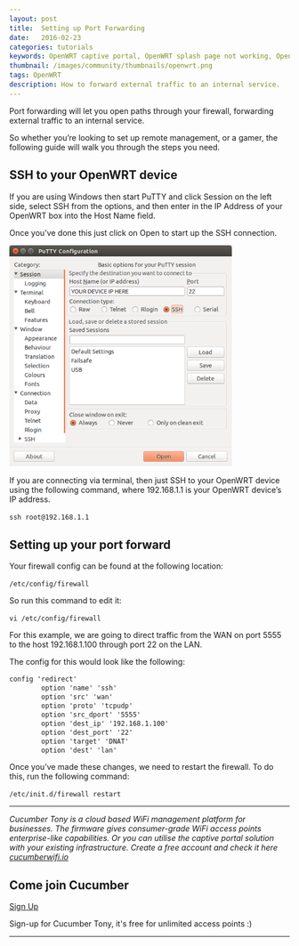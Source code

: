 ```yaml
---
layout: post
title:  Setting up Port Forwarding
date:   2016-02-23
categories: tutorials
keywords: OpenWRT captive portal, OpenWRT splash page not working, OpenWRT splash page template, OpenWRT splash page free, OpenWRT splash page html, OpenWRT splash page hosting, OpenMesh captive portal, OpenMesh splash page not working, OpenMesh splash page template, OpenMesh splash page free, OpenMesh splash page html, OpenMesh splash page hosting, DD-WRT
thumbnail: /images/community/thumbnails/openwrt.png
tags: OpenWRT
description: How to forward external traffic to an internal service.
---
```


Port forwarding will let you open paths through your firewall, forwarding external traffic to an internal service.

So whether you’re looking to set up remote management, or a gamer, the following guide will walk you through the steps you need.

## SSH to your OpenWRT device

If you are using Windows then start PuTTY and click Session on the left side, select SSH from the options, and then enter in the IP Address of your OpenWRT box into the Host Name field.

Once you’ve done this just click on Open to start up the SSH connection.

<div class="mdl-typography--text-center">
  <img src="/images/community/tutorials/openwrt/puttyconfig.png" width="400px">
</div>

If you are connecting via terminal, then just SSH to your OpenWRT device using the following command, where 192.168.1.1 is your OpenWRT device’s IP address.

`ssh root@192.168.1.1`

## Setting up your port forward

Your firewall config can be found at the following location:

`/etc/config/firewall`

So run this command to edit it:

`vi /etc/config/firewall`

For this example, we are going to direct traffic from the WAN on port 5555 to the host 192.168.1.100 through port 22 on the LAN.

The config for this would look like the following:

    config 'redirect'
            option 'name' 'ssh'
            option 'src' 'wan'
            option 'proto' 'tcpudp'
            option 'src_dport' '5555'
            option 'dest_ip' '192.168.1.100'
            option 'dest_port' '22'
            option 'target' 'DNAT'
            option 'dest' 'lan'


Once you’ve made these changes, we need to restart the firewall. To do this, run the following command:

`/etc/init.d/firewall restart`


<hr>

*Cucumber Tony is a cloud based WiFi management platform for businesses. The firmware gives consumer-grade WiFi access points enterprise-like capabilities. Or you can utilise the captive portal solution with your existing infrastructure. Create a free account and check it here <a href="https://cucumberwifi.io">cucumberwifi.io</a>*


<div class="mdl-typography--text-center">

<h2>Come join Cucumber</h2>

<a href="https://my.ctapp.io/#/create" class="button success dst">Sign Up</a><br>

<p>Sign-up for Cucumber Tony, it's free for unlimited access points :)</p>

<hr>

</div>
